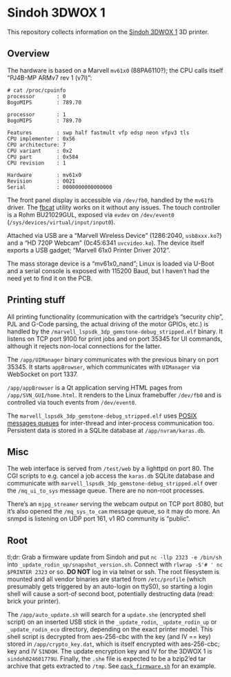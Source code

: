 # Sindoh 3DWOX 1

This repository collects information on the [Sindoh 3DWOX
1](https://3dprinter.sindoh.com/en/product/3dwox1) 3D printer.

## Overview

The hardware is based on a Marvell `mv61x0` (88PA6110?); the CPU calls itself “PJ4B-MP ARMv7 rev 1
(v7l)”:

```
# cat /proc/cpuinfo
processor       : 0
BogoMIPS        : 789.70

processor       : 1
BogoMIPS        : 789.70

Features        : swp half fastmult vfp edsp neon vfpv3 tls
CPU implementer : 0x56
CPU architecture: 7
CPU variant     : 0x2
CPU part        : 0x584
CPU revision    : 1

Hardware        : mv61x0
Revision        : 0021
Serial          : 0000000000000000
```

The front panel display is accessible via `/dev/fb0`, handled by the `mv61fb` driver. The
[fbcat](https://github.com/jwilk/fbcat) utility works on it without any issues. The touch controller
is a Rohm BU21029GUL, exposed via `evdev` on `/dev/event0` (`/sys/devices/virtual/input/input0`).

Attached via USB are a “Marvell Wireless Device” (1286:2040, `usb8xxx.ko`?) and a “HD 720P Webcam”
(0c45:6341 `uvcvideo.ko`). The device itself exports a USB gadget; “Marvell 61x0 Printer Driver
2012”.

The mass storage device is a “mv61x0\_nand”; Linux is loaded via U-Boot and a serial console is
exposed with 115200 Baud, but I haven’t had the need yet to find it on the PCB.

## Printing stuff

All printing functionality (communication with the cartridge’s “security chip”, PJL and G-Code
parsing, the actual driving of the motor GPIOs, etc.) is handled by the
`/marvell_lspsdk_3dp_gemstone-debug_stripped.elf` binary. It listens on TCP port 9100 for print jobs
and on port 35345 for UI commands, although it rejects non-local connections for the latter.

The `/app/UIManager` binary communicates with the previous binary on port 35345. It starts
`appBrowser`, which communicates with `UIManager` via WebSocket on port 1337.

`/app/appBrowser` is a Qt application serving HTML pages from `/app/SVN_GUI/home.html`. It renders
to the Linux framebuffer `/dev/fb0` and is controlled via touch events from `/dev/event0`.

The `marvell_lspsdk_3dp_gemstone-debug_stripped.elf` uses [POSIX messages
queues](https://man7.org/linux/man-pages/man7/mq_overview.7.html) for inter-thread and inter-process
communication too. Persistent data is stored in a SQLite database at `/app/nvram/karas.db`.

## Misc

The web interface is served from `/test/web` by a lighttpd on port 80. The CGI scripts to e.g.
cancel a job access the `karas.db` SQLite database and communicate with
`marvell_lspsdk_3dp_gemstone-debug_stripped.elf` over the `/mq_ui_to_sys` message queue. There are
no non-root processes.

There’s an `mjpg_streamer` serving the webcam output on TCP port 8080, but it’s also opened the
`/mq_sys_to_cam` message queue, so it may do more. An snmpd is listening on UDP port 161, v1 RO
community is “public“.

## Root

tl;dr: Grab a firmware update from Sindoh and put `nc -llp 2323 -e /bin/sh` into
`_update_rodin_up/snapshot_version.sh`. Connect with `rlwrap -S'# ' nc $PRINTER 2323` or so.
**DO NOT** log in via telnet or ssh. The root filesystem is mounted and all
vendor binaries are started from `/etc/profile` (which presumably gets triggered by an auto-login on
ttyS0), so starting a login shell will cause a sort-of second boot, potentially destructing data
(read: brick your printer).

The `/app/auto_update.sh` will search for a `update.she` (encrypted shell script) on an inserted USB
stick in the `_update_rodin`, `_update_rodin_up` or `_update_rodin_eco` directory, depending on the
exact printer model. This shell script is decrypted from aes-256-cbc with the key (and IV == key)
stored in `/app/crypto_key.dat`, which is itself encrypted with aes-256-cbc; key and IV `SINDOH`.
The update encryption key and IV for the 3DWOX 1 is `sindoh024601779U`. Finally, the `.she` file is
expected to be a bzip2’ed tar archive that gets extracted to `/tmp`. See
[`pack_firmware.sh`](pack_firmware.sh) for an example.
